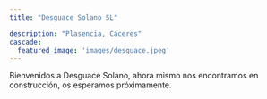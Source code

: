 ```yaml
---
title: "Desguace Solano SL"

description: "Plasencia, Cáceres"
cascade:
  featured_image: 'images/desguace.jpeg'
---
```


Bienvenidos a Desguace Solano, ahora mismo nos encontramos en construcción, os esperamos próximamente.
